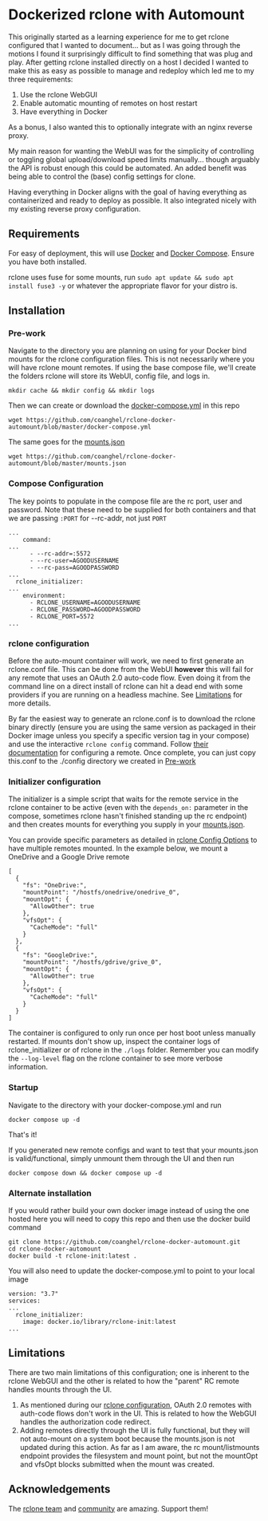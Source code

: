 # Dockerized rclone with Automount

This originally started as a learning experience for me to get rclone configured that I wanted to document... but as I was going through the motions I found it surprisingly difficult to find something that was plug and play. After getting rclone installed directly on a host I decided I wanted to make this as easy as possible to manage and redeploy which led me to my three requirements:

1. Use the rclone WebGUI
2. Enable automatic mounting of remotes on host restart
3. Have everything in Docker

As a bonus, I also wanted this to optionally integrate with an nginx reverse proxy.

My main reason for wanting the WebUI was for the simplicity of controlling or toggling global upload/download speed limits manually... though arguably the API is robust enough this could be automated. An added benefit was being able to control the (base) config settings for clone.

Having everything in Docker aligns with the goal of having everything as containerized and ready to deploy as possible. It also integrated nicely with my existing reverse proxy configuration.

## Requirements

For easy of deployment, this will use [Docker](https://docs.docker.com/engine/install/) and [Docker Compose](https://docs.docker.com/compose/install/). Ensure you have both installed.

rclone uses fuse for some mounts, run `sudo apt update && sudo apt install fuse3 -y` or whatever the appropriate flavor for your distro is.

## Installation

### Pre-work

Navigate to the directory you are planning on using for your Docker bind mounts for the rclone configuration files. This is not necessarily where you will have rclone mount remotes. If using the base compose file, we'll create the folders rclone will store its WebUI, config file, and logs in.

```
mkdir cache && mkdir config && mkdir logs
```

Then we can create or download the [docker-compose.yml](docker-compose.yml) in this repo

```
wget https://github.com/coanghel/rclone-docker-automount/blob/master/docker-compose.yml
```

The same goes for the [mounts.json](mounts.json)

```
wget https://github.com/coanghel/rclone-docker-automount/blob/master/mounts.json
```

### Compose Configuration

The key points to populate in the compose file are the rc port, user and password. Note that these need to be supplied for both containers and that we are passing `:PORT` for --rc-addr, not just `PORT`

```
...
    command:
...
      - --rc-addr=:5572
      - --rc-user=AGOODUSERNAME
      - --rc-pass=AGOODPASSWORD
...
  rclone_initializer:
...
    environment:
      - RCLONE_USERNAME=AGOODUSERNAME
      - RCLONE_PASSWORD=AGOODPASSWORD
      - RCLONE_PORT=5572
...
```

### rclone configuration

Before the auto-mount container will work, we need to first generate an rclone.conf file. This can be done from the WebUI **however** this will fail for any remote that uses an OAuth 2.0 auto-code flow. Even doing it from the command line on a direct install of rclone can hit a dead end with some providers if you are running on a headless machine. See [Limitations](##Limitations) for more details.

By far the easiest way to generate an rclone.conf is to download the rclone binary directly (ensure you are using the same version as packaged in their Docker image unless you specify a specific version tag in your compose) and use the interactive `rclone config` command. Follow [their documentation](https://rclone.org/commands/rclone_config/) for configuring a remote. Once complete, you can just copy this.conf to the ./config directory we created in [Pre-work](###Pre-work)

### Initializer configuration

The initializer is a simple script that waits for the remote service in the rclone container to be active (even with the `depends_on:` parameter in the compose, sometimes rclone hasn't finished standing up the rc endpoint) and then creates mounts for everything you supply in your [mounts.json](mounts.json).

You can provide specific parameters as detailed in [rclone Config Options](/rclone%20Config%20Options/) to have multiple remotes mounted. In the example below, we mount a OneDrive and a Google Drive remote

```
[
  {
    "fs": "OneDrive:",
    "mountPoint": "/hostfs/onedrive/onedrive_0",
    "mountOpt": {
      "AllowOther": true
    },
    "vfsOpt": {
      "CacheMode": "full"
    }
  },
  {
    "fs": "GoogleDrive:",
    "mountPoint": "/hostfs/gdrive/grive_0",
    "mountOpt": {
      "AllowOther": true
    },
    "vfsOpt": {
      "CacheMode": "full"
    }
  }
]
```

The container is configured to only run once per host boot unless manually restarted. If mounts don't show up, inspect the container logs of rclone_initializer or of rclone in the `./logs` folder. Remember you can modify the `--log-level` flag on the rclone container to see more verbose information.

### Startup

Navigate to the directory with your docker-compose.yml and run

```
docker compose up -d
```

That's it!

If you generated new remote configs and want to test that your mounts.json is valid/functional, simply unmount them through the UI and then run

```
docker compose down && docker compose up -d
```

### Alternate installation

If you would rather build your own docker image instead of using the one hosted here you will need to copy this repo and then use the docker build command

```
git clone https://github.com/coanghel/rclone-docker-automount.git
cd rclone-docker-automount
docker build -t rclone-init:latest .
```

You will also need to update the docker-compose.yml to point to your local image

```
version: "3.7"
services:
...
  rclone_initializer:
    image: docker.io/library/rclone-init:latest
...
```

## Limitations

There are two main limitations of this configuration; one is inherent to the rclone WebGUI and the other is related to how the "parent" RC remote handles mounts through the UI.

1. As mentioned during our [rclone configuration](###rclone-configuration), OAuth 2.0 remotes with auth-code flows don't work in the UI. This is related to how the WebGUI handles the authorization code redirect.
2. Adding remotes directly through the UI is fully functional, but they will not auto-mount on a system boot because the mounts.json is not updated during this action. As far as I am aware, the rc mount/listmounts endpoint provides the filesystem and mount point, but not the mountOpt and vfsOpt blocks submitted when the mount was created.

## Acknowledgements

The [rclone team](https://github.com/rclone) and [community](https://forum.rclone.org/) are amazing. Support them!
